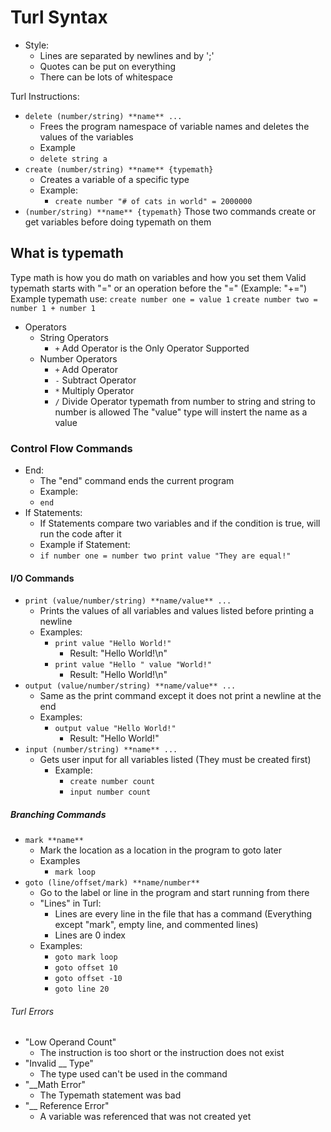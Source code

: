 # Turl Syntax
- Style:
  - Lines are separated by newlines and by ';'
  - Quotes can be put on everything
  - There can be lots of whitespace

Turl Instructions:
- `delete (number/string) **name** ...`
  - Frees the program namespace of variable names and deletes the values of the variables
  - Example
  - `delete string a`
- `create (number/string) **name** {typemath}`
  - Creates a variable of a specific type
  - Example:
    - `create number "# of cats in world" = 2000000`
- `(number/string) **name** {typemath}`
Those two commands create or get variables before doing typemath on them
## What is typemath
Type math is how you do math on variables and how you set them
Valid typemath starts with "=" or an operation before the "=" (Example: "+=")
Example typemath use:
`create number one = value 1`
`create number two = number 1 + number 1`
- Operators
  - String Operators
    - `+` Add Operator is the Only Operator Supported
  - Number Operators
    - `+` Add Operator
    - `-` Subtract Operator
    - `*` Multiply Operator
    - `/` Divide Operator
typemath from number to string and string to number is allowed
The "value" type will instert the name as a value

### Control Flow Commands
- End:
  - The "end" command ends the current program
  - Example:
  - `end`
- If Statements:
  - If Statements compare two variables and if the condition is true, will run the code after it
  - Example if Statement:
  - `if number one = number two print value "They are equal!"`

#### I/O Commands
- `print (value/number/string) **name/value** ...`
  - Prints the values of all variables and values listed before printing a newline
  - Examples:
    - `print value "Hello World!"`
      - Result: "Hello World!\n"
    - `print value "Hello " value "World!"`
      - Result: "Hello World!\n"
- `output (value/number/string) **name/value** ...`
  - Same as the print command except it does not print a newline at the end
  - Examples:
    - `output value "Hello World!"`
      - Result: "Hello World!"
- `input (number/string) **name** ...`
  - Gets user input for all variables listed (They must be created first)
    - Example:
      - `create number count`
      - `input number count`

##### Branching Commands
- `mark **name**`
  - Mark the location as a location in the program to goto later
  - Examples
    - `mark loop`
- `goto (line/offset/mark) **name/number**`
  - Go to the label or line in the program and start running from there
  - "Lines" in Turl:
    - Lines are every line in the file that has a command (Everything except "mark", empty line, and commented lines)
    - Lines are 0 index
  - Examples:
    - `goto mark loop`
    - `goto offset 10`
    - `goto offset -10`
    - `goto line 20`

###### Turl Errors
- "Low Operand Count"
  - The instruction is too short or the instruction does not exist
- "Invalid __ Type"
  - The type used can't be used in the command
- "__Math Error"
  - The Typemath statement was bad
- "__ Reference Error"
  - A variable was referenced that was not created yet

